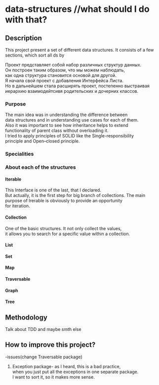 # data-structures //what should I do with that?

## Description  

This project present a set of different data structures.
It consists of a few sections, which sort all ds by 

Проект представляет собой набор различных структур данных.  
Он построен таким образом, что мы можем наблюдать,  
как одна структура становится основой для другой.  
Я начала свой проект с добавления Интерфейса Листа.  
Но в дальнейшем стала расширять проект, постепенно выстраивая  
иерархию взаимодейтсивя родительских и дочерних классов.



### Purpose  

The main idea was in understanding the difference between  
data structures and in understanding use cases for each of them.  
Also it was important to see how inheritance helps to extend  
functionality of parent class without overloading it.  
I tried to apply principles of SOLID like the Single-responsibility  
principle and Open–closed principle.

### Specialities  

### About each of the structures  

#### Iterable  

This Interface is one of the last, that I declared.  
But actually, it is the first step for big branch of collections.
The main purpose of Irerable is obviously to provide an opportunity  
for iteration.

#### Collection  

One of the basic structures. It not only collect the values,  
it allows you to search for a specific value within a collection.

#### List  

#### Set  

#### Map  

#### Traversable  

#### Graph  

#### Tree  

## Methodology  

Talk about TDD and maybe smth else

## How to improve this project?  

-issues(change Traversable package)

1. Exception package- as I heard, this is a bad practice,  
when you just put all the exceptions in one separate package.  
I want to sort it, so it makes more sense.